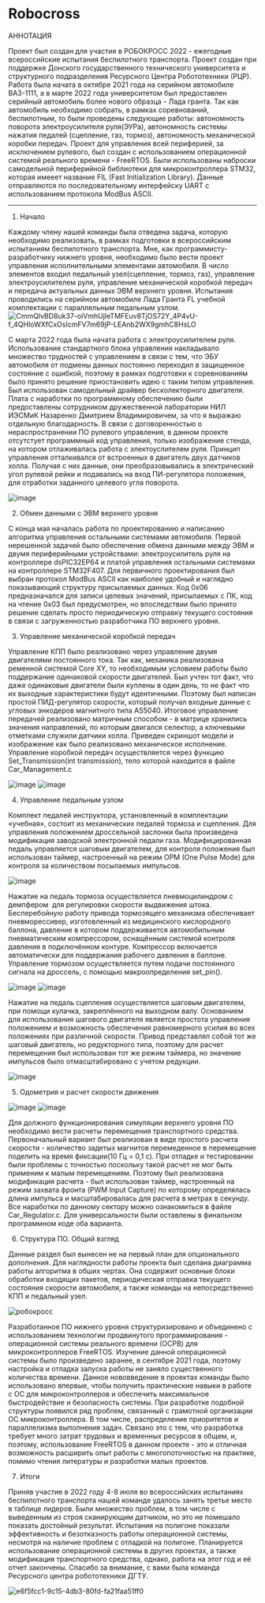 # Robocross
АННОТАЦИЯ

Проект был создан для участия в РОБОКРОСС 2022 - ежегодные всероссийские испытания беспилотного транспорта. Проект создан при поддержке Донского государственного технического университета и структурного подразделения Ресурсного Центра Робототехники (РЦР). Работа была начата в октябре 2021 года на серийном автомобиле ВАЗ-1111, а в марте 2022 года университетом был предоставлен серийный автомобиль более нового образца - Лада гранта. Так как автомобиль необходимо собрать, в рамках соревнований, беспилотным, то были проведены следующие работы: автономность поворота электроусилителя руля(ЭУРа), автономность системы нажатия педалей (сцепление, газ, тормоз), автономность механической коробки передач. 
Проект для управления всей периферией, за исключением рулевого, был создан с использованием операционной системой реального времени - FreeRTOS. Были использованы наброски самодельной периферийной библиотеки для микроконтроллера STM32, которая имееет название FIL (Fast Initialization Library). Данные отправляются по последовательному интерфейску UART с использованием протокола ModBus ASCII.
______________________________________________________________________________________________________________________________

1. Начало 

Каждому члену нашей команды была отведена задача, которую необходимо реализовать, в рамках подготовки в всероссийским испытаниям беспилотного транспорта.
Мне, как программисту-разработчику нижнего уровня, необходимо было вести проект управления исполнительными элементами автомобиля. В число элементов входил педальный узел(сцепление, тормоз, газ), управление электроусилителем руля, управление механической коробкой передач и передача актуальных данных ЭВМ верхнего уровня.
Испытания проводились на серийном автомобиле Лада Гранта FL учебной комплектации с параллельным педальным узлом.
![CmmQlvBD8uk37-oiVmhUjIeTMFEuv8TjOS72Y_4P4vU-f_4QHIoWXfCxOsIcmFV7m69jP-LEAnb2WX9gmhC8HsLO](https://user-images.githubusercontent.com/91759086/178328498-c113d7da-5a7d-46d6-baa2-a3d285c33250.jpg)

С марта 2022 года была начата работа с электроусилителем руля. Использование стандартного блока управления накладывало множество трудностей с управлением в связи с тем, что ЭБУ автомобиля от подмены данных постоянно переходил в защищенное состояние с ошибкой, поэтому в рамках подготовки к соревнованиям было принято решение приостановить идею с таким типом управления. Был использован самодельный драйвер бесколекторного двигателя. Плата с наработки по программному обеспечению были предоставлены сотрудником дружественной лаборатории НИЛ ИЭСМиК Назаренко Дмитрием Владимировичем, за что я выражаю отдельную благодарность. В связи с договоренностью о нераспространении ПО рулевого управления, в данном проекте отсутстует программный код управления, только изображение стенда, на котором отлаживалась работа с электоуслителем руля. Принцип управления отталкивался от встроенных в двигатель двух датчиков холла. Получая с них данные, они преобразовывались в электрический угол рулевой рейки и подавались на вход ПИ-регулятора положения, для отработки заданного целевого угла поворота.

![image](https://user-images.githubusercontent.com/91759086/178329387-0888fb21-c78e-41d0-86f8-4fc4bb16544f.png)

2. Обмен данными с ЭВМ верхнего уровня

С конца мая началась работа по проектированию и написанию алгоритма управления остальными системами автомобиля. Первой нерешенной задачей было обеспечение обмена данными между ЭВМ и двумя периферийными устройствами: электроусилитель руля на контроллере dsPIC32EP64 и платой управления остальными системами на контроллере STM32F407. Для первичного проектирования был выбран протокол ModBus ASCII как наиболее удобный и наглядно показывающий структуру присылаемых данных. Код 0х06 предназначался для записи целевых значений, присылаемых с ПК, код на чтение 0х03 был предусмотрен, но впоследствии было принято решение сделать просто периодическую отправку текущего состояния в связи с загруженностью разработчика ПО верхнего уровня.

3. Управление механической коробкой передач

Управление КПП было реализовано через управление двумя двигателями постоянного тока. Так как, механика реализована ременной системой Core XY, то необходимым условием работы было поддержание одинаковой скорости двигателей. Был учтен тот факт, что даже одинаковые двигатели были куплены в один день, то не факт что их выходные характеристики будут идентичными. Поэтому был написан простой ПИД-регулятор скорости, который получал входные данные с угловых энкодеров магнитного типа AS5040. Итоговое управление передачей реализовано матричным способом - в матрице хранились значения направлений, по которым двигался селектор, а ключевыми отметками служили датчики холла. Приведен скриншот модели и изображение как было реализовано механическое исполнение. Управление коробкой передач осуществляется через функцию Set_Transmission(int transmission), тело которой находится в файле Car_Management.c

![image](https://user-images.githubusercontent.com/91759086/178335250-1f2487bd-1f0c-4023-a280-8e5804121554.png)
![image](https://user-images.githubusercontent.com/91759086/178335775-206e5586-5139-4fc2-9813-e9316a437fa1.png)

4. Управление педальным узлом

Комплект педалей инструктора, установленный в комплектации «учебная», состоит из механических педалей тормоза и сцепления. Для управления положением дроссельной заслонки была произведена модификация заводской электронной педали газа. Модифицированная педаль управляется шаговым двигателем, для контроля положения был использован таймер, настроенный на режим OPM (One Pulse Mode) для контроля за количеством посылаемых импульсов.

![image](https://user-images.githubusercontent.com/91759086/178336223-675bb1f7-c833-44d2-83ab-7a42889f328f.png)

Нажатие на педаль тормоза осуществляется пневмоцилиндром с демпфером  для регулировки скорости выдвижения штока. Бесперебойную работу привода тормозящего механизма обеспечивает пневморессивер, изготовленный из медицинского кислородного баллона, давление в котором поддерживается автомобильным пневматическим компрессором, оснащённым системой контроля давления в подключённом контуре. Компрессор включается автоматически для поддержания рабочего давления в баллоне. Управление тормозом осуществляется путем подачи постоянного сигнала на дроссель, с помощью макроопределения set_pin(). 

![image](https://user-images.githubusercontent.com/91759086/178336273-102059bb-6052-4ae2-93da-f08a10bfe1fb.png)
![image](https://user-images.githubusercontent.com/91759086/178336313-75395bad-d8b7-4080-8d60-5c210ea9d341.png)


Нажатие на педаль сцепления осуществляется шаговым двигателем, при помощи кулачка, закреплённого на выходном валу. Основанием для использования шагового двигателя является простота управления положением и возможность обеспечения равномерного усилия во всех положениях при различной скорости. Привод представлял собой тот же шаговый двигатель, но редукторного типа, поэтому для расчет перемещения был использован тот же режим таймера, но значение импульсов было отмасштабировано с учетом редукции.

![image](https://user-images.githubusercontent.com/91759086/178336674-5819243d-fddb-47b2-85bb-ef44722ea404.png)

5. Одометрия и расчет скорости движения

![image](https://user-images.githubusercontent.com/91759086/178339724-75469d24-cc35-4beb-b042-e1cd469c7c01.png)
![image](https://user-images.githubusercontent.com/91759086/178339756-054c044d-0793-4e26-8f90-d5a23a9d1811.png)

Для должного функционирования симуляции верхнего уровня ПО необходимо вести расчеты перемещения транспортного средства. Первоначальный вариант был реализован в виде простого расчета скорости - количество задетых магнитов перемеденное в перемещение поделить на время фиксации(10 Гц = 0,1 с). При отладке и тестировании были проблемы с точностью поскольку такой расчет не мог быть применим к малым перемещениям. Поэтому был реализована модификация расчета - был использован таймер, настроенный на режим захвата фронта (PWM Input Capture) по которому определялась длина импульса и масштабировалась для расчета в метрах в секунду. Все наработки по данному сектору можно ознакомиться в файле Car_Regulator.с. Для универсальности были оставлены в финальном программном коде оба варианта.

6. Структура ПО. Общий взгляд

Данные раздел был вынесен не на первый план для опционального дополнения. Для наглядности работы проекта был сделана диаграмма работы алгоритма в обших чертах. Она содержит основные блоки обработки входящих пакетов, периодическая отправка текущего состояния скорости автомобиля, а также команды на непосредственно КПП и педальный узел.

![робокросс](https://user-images.githubusercontent.com/91759086/178346902-595ccda9-6f64-49ba-aff1-9f38ef380de0.png)

Разработанное ПО нижнего уровня структуризировано и объединено с использованием технологии продвинутого программирования - операционной системы реального времени (ОСРВ) для микроконтроллеров FreeRTOS. Изучение данной операционной системы было произведено заранее, в сентябре 2021 года, поэтому настройка и отладка запуска работы не заняло существенного количества времени. Данное нововведение в проектах команды было использовано впервые, чтобы получить практические навыки в работе с ОС для микроконтроллеров и обеспечить максимальное быстродействие и безопасность системы.
При разработке подобной структуры появился ряд проблем, связанный с грамотной организации ОС микроконтроллера. В том числе, распределение приоритетов и параллелизма выполнения задач. Связано это с тем, что разработка требует много затрат трудовых и временных ресурсов в общем, и, поэтому, использование FreeRTOS в данном проекте - это и отличная возможность расширить опыт работы с многопоточностью на практике, помимо чтения литературы и разработки малых проектов.

7. Итоги

Приняв участие в 2022 году 4-8 июля во всероссийских испытаниях беспилотного транспорта нашей команде удалось занять третье место в таблице лидеров. Были множество проблем, в том числе с выведенным из строя сканирующим датчиком, но это не помешало показать достойный результат. Испытания на полигоне показали эффективность и безотказность работы операционной системы, несмотря на наличие проблем с отладкой на полигоне. Планируется использование операционной системы в других проектах, а также модификация транспортного средства, однако, работа на этот год и её отчет закончены. Спасибо за внимание, с вами была команда Ресурсного центра робототехники ДГТУ.

![e6f5fcc1-9c15-4db3-80fd-fa21faa51ff0](https://user-images.githubusercontent.com/91759086/178348507-a6dad4d4-5894-47aa-9b6d-2f1542d6e738.jpg)
